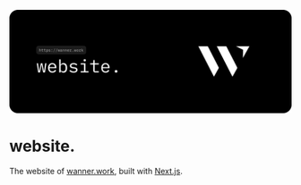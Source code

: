 ![website.](docs/lead.svg)

# website.

The website of [wanner.work](https://wanner.work), built with [Next.js](https://nextjs.org/).